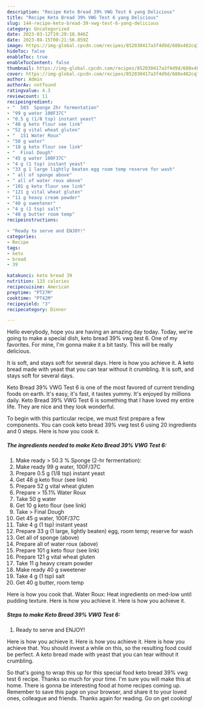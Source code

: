 ```yaml
---
description: "Recipe Keto Bread 39% VWG Test 6 yang Delicious"
title: "Recipe Keto Bread 39% VWG Test 6 yang Delicious"
slug: 144-recipe-keto-bread-39-vwg-test-6-yang-delicious
category: Uncategorized
date: 2023-03-12T19:29:18.946Z
date: 2023-04-15T00:21:56.859Z
image: https://img-global.cpcdn.com/recipes/852030417a3f4d9d/680x482cq70/keto-bread-39-vwg-test-6-recipe-main-photo.jpg
hideToc: false
enableToc: true
enableTocContent: false
thumbnail: https://img-global.cpcdn.com/recipes/852030417a3f4d9d/680x482cq70/keto-bread-39-vwg-test-6-recipe-main-photo.jpg
cover: https://img-global.cpcdn.com/recipes/852030417a3f4d9d/680x482cq70/keto-bread-39-vwg-test-6-recipe-main-photo.jpg
author: Admin
authorAv: notfound
ratingvalue: 4.3
reviewcount: 11
recipeingredient:
- "  503  Sponge 2hr fermentation"
- "99 g water 100F37C"
- "0.5 g (1/8 tsp) instant yeast"
- "48 g keto flour see link"
- "52 g vital wheat gluten"
- "  151 Water Roux"
- "50 g water"
- "10 g keto flour see link"
- "  Final Dough"
- "45 g water 100F37C"
- "4 g (1 tsp) instant yeast"
- "33 g 1 large lightly beaten egg room temp reserve for wash"
- " all of sponge above"
- " all of water roux above"
- "101 g keto flour see link"
- "121 g vital wheat gluten"
- "11 g heavy cream powder"
- "40 g sweetener"
- "4 g (1 tsp) salt"
- "40 g butter room temp"
recipeinstructions:

- "Ready to serve and ENJOY!"
categories:
- Recipe
tags:
- keto
- bread
- 39

katakunci: keto bread 39 
nutrition: 133 calories
recipecuisine: American
preptime: "PT27M"
cooktime: "PT42M"
recipeyield: "3"
recipecategory: Dinner

---
```



Hello everybody, hope you are having an amazing day today. Today, we're going to make a special dish, keto bread 39% vwg test 6. One of my favorites. For mine, I'm gonna make it a bit tasty. This will be really delicious.

It is soft, and stays soft for several days. Here is how you achieve it. A keto bread made with yeast that you can tear without it crumbling. It is soft, and stays soft for several days.

Keto Bread 39% VWG Test 6 is one of the most favored of current trending foods on earth. It's easy, it's fast, it tastes yummy. It's enjoyed by millions daily. Keto Bread 39% VWG Test 6 is something that I have loved my entire life. They are nice and they look wonderful.


To begin with this particular recipe, we must first prepare a few components. You can cook keto bread 39% vwg test 6 using 20 ingredients and 0 steps. Here is how you cook it.

<!--inarticleads1-->

##### The ingredients needed to make Keto Bread 39% VWG Test 6:

1. Make ready  &gt; 50.3 % Sponge (2-hr fermentation):
1. Make ready 99 g water, 100F/37C
1. Prepare 0.5 g (1/8 tsp) instant yeast
1. Get 48 g keto flour (see link)
1. Prepare 52 g vital wheat gluten
1. Prepare  &gt; 15.1% Water Roux
1. Take 50 g water
1. Get 10 g keto flour (see link)
1. Take  &gt; Final Dough
1. Get 45 g water, 100F/37C
1. Take 4 g (1 tsp) instant yeast
1. Prepare 33 g (1 large, lightly beaten) egg, room temp; reserve for wash
1. Get  all of sponge (above)
1. Prepare  all of water roux (above)
1. Prepare 101 g keto flour (see link)
1. Prepare 121 g vital wheat gluten
1. Take 11 g heavy cream powder
1. Make ready 40 g sweetener
1. Take 4 g (1 tsp) salt
1. Get 40 g butter, room temp


Here is how you cook that. Water Roux: Heat ingredients on med-low until pudding texture. Here is how you achieve it. Here is how you achieve it. 

<!--inarticleads2-->

##### Steps to make Keto Bread 39% VWG Test 6:


1. Ready to serve and ENJOY!

Here is how you achieve it. Here is how you achieve it. Here is how you achieve that. You should invest a while on this, so the resulting food could be perfect. A keto bread made with yeast that you can tear without it crumbling. 

So that's going to wrap this up for this special food keto bread 39% vwg test 6 recipe. Thanks so much for your time. I'm sure you will make this at home. There is gonna be interesting food at home recipes coming up. Remember to save this page on your browser, and share it to your loved ones, colleague and friends. Thanks again for reading. Go on get cooking!
